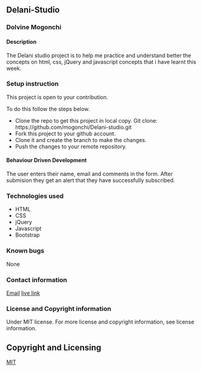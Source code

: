 ## Delani-Studio
### Dolvine Mogonchi
#### Description
The Delani studio project is to help me practice and understand better the concepts on html, css, jQuery and javascript concepts that i have learnt this week.

### Setup instruction
<p>This project is open to your contribution.</p>
<p>To do this follow the steps below.</p>
<ul>
  <li>Clone the repo to get this project in local copy. Git clone: https://github.com/mogonchi/Delani-studio.git
</li>
  <li> Fork this project to your github account.</li>
  <li>Clone it and create the branch to make the changes.</li>
  <li>Push the changes to your remote repository.</li>

</ul>

#### Behaviour Driven Development
<p>The user enters their name, email and comments in the form. After submision they get an alert that they have successfully subscribed.</p>


### Technologies used
<ul>
<li>HTML</li>
<li>CSS</li>
<li>jQuery</li>
<li>Javascript</li>
<li>Bootstrap</li>
</ul>
 
### Known bugs
<p>None</p>

### Contact information

 [Email](monyenyedolvine@gmail.com) 
 [live link](https://mogonchi.github.io/Delani-studio)
 

### License and Copyright information

Under MIT license. For more license and copyright information, see license information.
## Copyright and Licensing
[MIT](https://choosealicense.com/licenses/mit/)